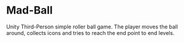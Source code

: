 # Mad-Ball
Unity Third-Person simple roller ball game. The player moves the ball around, collects icons and tries to reach the end point to end levels.
